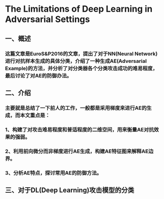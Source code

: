 # The Limitations of Deep Learning in Adversarial Settings

## 一、概述

### 这篇文章是EuroS&P2016的文章，提出了对于NN(Neural Network)进行对抗样本生成的具体分类，介绍了一种生成AE(Adversarial Example)的方法，并分析了对分类器各个分类攻击成功的难易程度，最后讨论了对AE的防御办法。

## 二、介绍

### 主要就是总结了一下前人的工作，一般都是采用梯度来进行AE的生成，而本文重点是：
### 1、构建了对攻击难易程度和普适程度的二维空间，用来衡量AE对抗效果的强弱。
### 2、利用前向微分而非梯度进行AE生成，构建AE特征图来解释AE边界。
### 3、分析AE特点，探讨常用AE的防御方法。

## 三、对于DL(Deep Learning)攻击模型的分类
